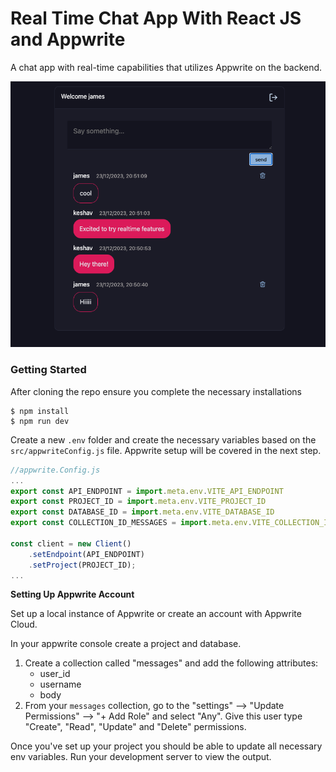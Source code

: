 # Real Time Chat App With React JS and Appwrite

A chat app with real-time capabilities that utilizes Appwrite on the backend. 

<img src="images/Demo.png"/>

### Getting Started

After cloning the repo ensure you complete the necessary installations

```
$ npm install
$ npm run dev
```

Create a new `.env` folder and create the necessary variables based on the `src/appwriteConfig.js` file. Appwrite setup will be covered in the next step.

```js
//appwrite.Config.js
...
export const API_ENDPOINT = import.meta.env.VITE_API_ENDPOINT
export const PROJECT_ID = import.meta.env.VITE_PROJECT_ID
export const DATABASE_ID = import.meta.env.VITE_DATABASE_ID
export const COLLECTION_ID_MESSAGES = import.meta.env.VITE_COLLECTION_ID_MESSAGES

const client = new Client()
    .setEndpoint(API_ENDPOINT) 
    .setProject(PROJECT_ID);              
...
```

**Setting Up Appwrite Account**

Set up a local instance of Appwrite or create an account with Appwrite Cloud.

In your appwrite console create a project and database.

1. Create a collection called "messages" and add the following attributes:
    - user_id
    - username
    - body
2. From your `messages` collection, go to the "settings" --> "Update Permissions" --> "+ Add Role" and select "Any". Give this user type "Create", "Read", "Update" and "Delete" permissions.

Once you've set up your project you should be able to update all necessary env variables. 
Run your development server to view the output.
